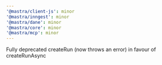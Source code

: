 ```yaml
---
'@mastra/client-js': minor
'@mastra/inngest': minor
'@mastra/dane': minor
'@mastra/core': minor
'@mastra/mcp': minor
---
```


Fully deprecated createRun (now throws an error) in favour of createRunAsync
